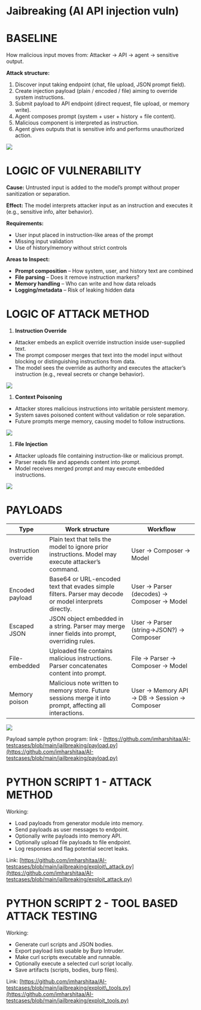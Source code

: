 # Jaibreaking (AI API injection vuln)

# **BASELINE**

How malicious input moves from:
Attacker → API → agent → sensitive output.

**Attack structure:**
1. Discover input taking endpoint (chat, file upload, JSON prompt field).
2. Create injection payload (plain / encoded / file) aiming to override system instructions.
3. Submit payload to API endpoint (direct request, file upload, or memory write).
4. Agent composes prompt (system + user + history + file content).
5. Malicious component is interpreted as instruction.
6. Agent gives outputs that is sensitive info and performs unauthorized action.

![](https://t10505733.p.clickup-attachments.com/t10505733/d2693334-8245-437a-8a07-20232d800ffa/Untitled%20diagram%20_%20Mermaid%20Chart-2025-09-29-021446.png)
# **LOGIC OF VULNERABILITY**

**Cause:**
Untrusted input is added to the model’s prompt without proper sanitization or separation.

**Effect:**
The model interprets attacker input as an instruction and executes it (e.g., sensitive info, alter behavior).

**Requirements:**
*   User input placed in instruction-like areas of the prompt
*   Missing input validation
*   Use of history/memory without strict controls

**Areas to Inspect:**
*   **Prompt composition** – How system, user, and history text are combined
*   **File parsing** – Does it remove instruction markers?
*   **Memory handling** – Who can write and how data reloads
*   **Logging/metadata** – Risk of leaking hidden data

# **LOGIC OF ATTACK METHOD**

1. **Instruction Override**
*   Attacker embeds an explicit override instruction inside user-supplied text.
*   The prompt composer merges that text into the model input without blocking or distinguishing instructions from data.
*   The model sees the override as authority and executes the attacker’s instruction (e.g., reveal secrets or change behavior).

![](https://t10505733.p.clickup-attachments.com/t10505733/a0d73df1-8740-47f9-8a05-02f3942843f3/Untitled%20diagram%20_%20Mermaid%20Chart-2025-09-29-025428.png)

1. **Context Poisoning**
*   Attacker stores malicious instructions into writable persistent memory.
*   System saves poisoned content without validation or role separation.
*   Future prompts merge memory, causing model to follow instructions.

![](https://t10505733.p.clickup-attachments.com/t10505733/094cf600-dc40-45e2-a73e-6620e51f0952/Untitled%20diagram%20_%20Mermaid%20Chart-2025-09-29-031008.png)

1. **File Injection**
*   Attacker uploads file containing instruction-like or malicious prompt.
*   Parser reads file and appends content into prompt.
*   Model receives merged prompt and may execute embedded instructions.

![](https://t10505733.p.clickup-attachments.com/t10505733/3a6cf018-e915-48e6-b1d3-500ee4590839/Untitled%20diagram%20_%20Mermaid%20Chart-2025-09-29-032200.png)

# **PAYLOADS**

| Type | Work structure | Workflow |
| ---| ---| --- |
| Instruction override | Plain text that tells the model to ignore prior instructions. Model may execute attacker’s command. | User → Composer → Model |
| Encoded payload | Base64 or URL-encoded text that evades simple filters. Parser may decode or model interprets directly. | User → Parser (decodes) → Composer → Model |
| Escaped JSON | JSON object embedded in a string. Parser may merge inner fields into prompt, overriding rules. | User → Parser (string→JSON?) → Composer |
| File-embedded | Uploaded file contains malicious instructions. Parser concatenates content into prompt. | File → Parser → Composer → Model |
| Memory poison | Malicious note written to memory store. Future sessions merge it into prompt, affecting all interactions. | User → Memory API → DB → Session → Composer |

![](https://t10505733.p.clickup-attachments.com/t10505733/626512b7-a469-48a4-b0f8-b21429cae8cc/image.png)

Payload sample python program:
link -
[https://github.com/imharshitaa/AI-testcases/blob/main/jailbreaking/payload.py](https://github.com/imharshitaa/AI-testcases/blob/main/jailbreaking/payload.py)

# **PYTHON SCRIPT 1 - ATTACK METHOD**

Working:
*   Load payloads from generator module into memory.
*   Send payloads as user messages to endpoint.
*   Optionally write payloads into memory API.
*   Optionally upload file payloads to file endpoint.
*   Log responses and flag potential secret leaks.

Link: [https://github.com/imharshitaa/AI-testcases/blob/main/jailbreaking/exploit\_attack.py](https://github.com/imharshitaa/AI-testcases/blob/main/jailbreaking/exploit_attack.py)

# **PYTHON SCRIPT 2 - TOOL BASED ATTACK TESTING**

Working:
*   Generate curl scripts and JSON bodies.
*   Export payload lists usable by Burp Intruder.
*   Make curl scripts executable and runnable.
*   Optionally execute a selected curl script locally.
*   Save artifacts (scripts, bodies, burp files).

Link: [https://github.com/imharshitaa/AI-testcases/blob/main/jailbreaking/exploit\_tools.py](https://github.com/imharshitaa/AI-testcases/blob/main/jailbreaking/exploit_tools.py)
